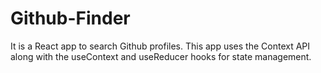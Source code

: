 # Github-Finder
It is a React app to search Github profiles. This app uses the Context API along with the useContext and useReducer hooks for state management.

